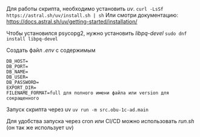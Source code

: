 Для работы скрипта, необходимо установить *uv*.
`curl -LsSf https://astral.sh/uv/install.sh | sh`
Или смотри документацию:
https://docs.astral.sh/uv/getting-started/installation/

Чтобы установился psycopg2, нужно установить *libpq-devel*
`sudo dnf install libpq-devel`

Создать файл *.env* с содержимым
```
DB_HOST=
DB_PORT=
DB_NAME=
DB_USER=
DB_PASSWORD=
EXPORT_DIR=
FILENAME_FORMAT=full для полного имени файла или version для сокращенного
```

Запуск скрипта через uv
`uv run -m src.obu-1c-ad.main`

Для удобства запуска через cron или CI/CD можно использовать *run.sh* (он так же использует uv)